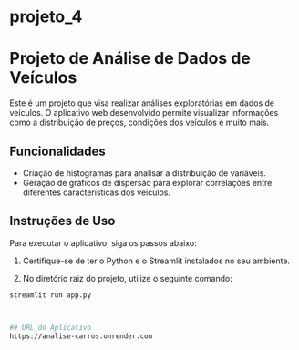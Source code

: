 # projeto_4


# Projeto de Análise de Dados de Veículos

Este é um projeto que visa realizar análises exploratórias em dados de veículos. O aplicativo web desenvolvido permite visualizar informações como a distribuição de preços, condições dos veículos e muito mais.

## Funcionalidades

- Criação de histogramas para analisar a distribuição de variáveis.
- Geração de gráficos de dispersão para explorar correlações entre diferentes características dos veículos.

## Instruções de Uso

Para executar o aplicativo, siga os passos abaixo:

1. Certifique-se de ter o Python e o Streamlit instalados no seu ambiente.

2. No diretório raiz do projeto, utilize o seguinte comando:

```bash
streamlit run app.py



## URL do Aplicativo 
https://analise-carros.onrender.com

